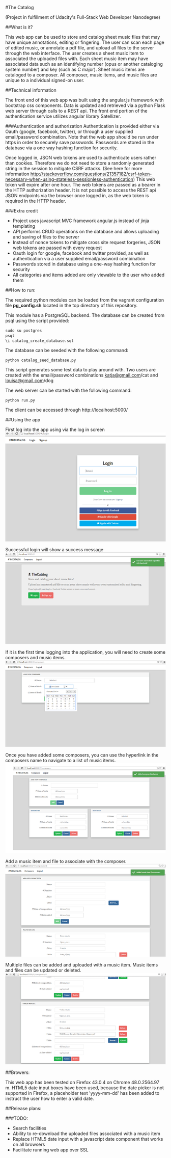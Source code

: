 #The Catalog

(Project in fulfillment of Udacity's Full-Stack Web Developer Nanodegree)

##What is it?

This web app can be used to store and catalog sheet music files that may have unique annotations, editing or fingering. 
The user can scan each page of edited music, or annotate a pdf file, and upload all files to the server through the web interface. 
The user creates a sheet music item to associated the uploaded files with.
Each sheet music item may have associated data such as an identifying number (opus or another cataloging system number)
and key (such as C major). Sheet music items are cataloged to a composer. All composer, music items, and music
files are unique to a individual signed-on user.

##Technical information

The front end of this web app was built using the angular.js framework with bootstrap css components.
Data is updated and retrieved via a python Flask web server through calls to a REST api.
The front end portion of the authentication service utilizes angular library Satellizer.

###Authentication and authorization
Authentication is provided either via Oauth (google, facebook, twitter), or through a user supplied email/password
combination. Note that the web app should be run under https in order to securely save passwords.
Passwords are stored in the database via a one way hashing function for security.

Once logged in, JSON web tokens are used to authenticate users rather than cookies. Therefore we do not need to 
store a randomly generated string in the session to mitigate CSRF attacks.
(See here for more information http://stackoverflow.com/questions/21357182/csrf-token-necessary-when-using-stateless-sessionless-authentication)
This web token will expire after one hour. The web tokens are passed as a bearer in the HTTP authorization header. 
It is not possible to access the REST api JSON endpoints via the browser once logged in, as the web token is required
in the HTTP header.

###Extra credit

- Project uses javascript MVC framework angular.js instead of jinja templating
- API performs CRUD operations on the database and allows uploading and saving of files to the server
- Instead of nonce tokens to mitigate cross site request forgeries, JSON web tokens are passed with every request
- Oauth login for google, facebook and twitter provided, as well as authentication via a user supplied email/password combination
- Passwords stored in database using a one-way hashing function for security
- All categories and items added are only viewable to the user who added them
 
##How to run:

The required python modules can be loaded from the vagrant configuration file **pg_config.sh**
located in the top directory of this repository.

This module has a PostgreSQL backend. The database can be created from psql using the script provided:

	sudo su postgres
	psql 
	\i catalog_create_database.sql
	
The database can be seeded with the following command:

	python catalog_seed_database.py
	
This script generates some test data to play around with. Two users are created with the
email/password combinations katja@gmail.com/cat and louisa@gmail.com/dog
	
The web server can be started with the following command:

	python run.py
	
The client can be accessed through http://localhost:5000/

##Using the app

First log into the app using via the log in screen ![Log in screenshot](files/examples/login.png)

Successful login will show a success message ![Logged in screenshot](files/examples/loggedin.png)

If it is the first time logging into the application, you will need to create some 
composers and music items. ![Add composers screenshot](files/examples/addcomposer.png)

Once you have added some composers, you can use the hyperlink in the composers name
to navigate to a list of music items.
![Composers screenshot](files/examples/composers.png)

Add a music item and file to associate with the composer.
![Music item screenshot](files/examples/musicitem.png)

Multiple files can be added and uploaded with a music item. Music items and files can be updated or deleted.
![Music item screenshot](files/examples/musicitems.png)

##Browers:

This web app has been tested on Firefox 43.0.4 on Chrome 48.0.2564.97 m. 
HTML5 date input boxes have been used, because the date picker is not supported in Firefox, 
a placeholder text 'yyyy-mm-dd' has been added to instruct the user how to enter a valid date.

##Release plans:

###TODO:
- Search facilities
- Ability to re-download the uploaded files associated with a music item
- Replace HTML5 date input with a javascript date component that works on all browsers
- Facilitate running web app over SSL

